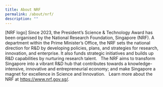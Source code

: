 ```yaml
---
title: About NRF
permalink: /about/nrf/
description: ""
---
```

[NRF logo]
Since 2023, the President’s Science & Technology Award has been organised by the National Research Foundation, Singapore (NRF). A department within the Prime Minister’s Office, the NRF sets the national direction for R&D by developing policies, plans, and strategies for research, innovation, and enterprise. It also funds strategic initiatives and builds up R&D capabilities by nurturing research talent.
 
The NRF aims to transform Singapore into a vibrant R&D hub that contributes towards a knowledge-intensive, innovative and entrepreneurial economy; and make Singapore a magnet for excellence in Science and Innovation.
 
Learn more about the NRF at https://www.nrf.gov.sg/. 
